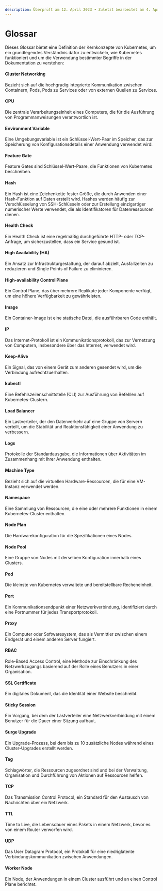 ```yaml
---
description: Überprüft am 12. April 2023 • Zuletzt bearbeitet am 4. April 2024
---
```


# Glossar

Dieses Glossar bietet eine Definition der Kernkonzepte von Kubernetes, um ein grundlegendes Verständnis dafür zu entwickeln, wie Kubernetes funktioniert und um die Verwendung bestimmter Begriffe in der Dokumentation zu verstehen:

#### **Cluster Networking**

Bezieht sich auf die hochgradig integrierte Kommunikation zwischen Containern, Pods, Pods zu Services oder von externen Quellen zu Services.

#### **CPU**

Die zentrale Verarbeitungseinheit eines Computers, die für die Ausführung von Programmanweisungen verantwortlich ist.

#### **Environment Variable**

Eine Umgebungsvariable ist ein Schlüssel-Wert-Paar im Speicher, das zur Speicherung von Konfigurationsdetails einer Anwendung verwendet wird.

#### **Feature Gate**

Feature Gates sind Schlüssel-Wert-Paare, die Funktionen von Kubernetes beschreiben.

#### **Hash**

Ein Hash ist eine Zeichenkette fester Größe, die durch Anwenden einer Hash-Funktion auf Daten erstellt wird. Hashes werden häufig zur Verschlüsselung von SSH-Schlüsseln oder zur Erstellung einzigartiger numerischer Werte verwendet, die als Identifikatoren für Datenressourcen dienen.

#### **Health Check**

Ein Health Check ist eine regelmäßig durchgeführte HTTP- oder TCP-Anfrage, um sicherzustellen, dass ein Service gesund ist.

#### **High Availability (HA)**

Ein Ansatz zur Infrastrukturgestaltung, der darauf abzielt, Ausfallzeiten zu reduzieren und Single Points of Failure zu eliminieren.

#### **High-availability Control Plane**

Ein Control Plane, das über mehrere Replikate jeder Komponente verfügt, um eine höhere Verfügbarkeit zu gewährleisten.

#### **Image**

Ein Container-Image ist eine statische Datei, die ausführbaren Code enthält.

#### **IP**

Das Internet-Protokoll ist ein Kommunikationsprotokoll, das zur Vernetzung von Computern, insbesondere über das Internet, verwendet wird.

#### **Keep-Alive**

Ein Signal, das von einem Gerät zum anderen gesendet wird, um die Verbindung aufrechtzuerhalten.

#### **kubectl**

Eine Befehlszeilenschnittstelle (CLI) zur Ausführung von Befehlen auf Kubernetes-Clustern.

#### **Load Balancer**

Ein Lastverteiler, der den Datenverkehr auf eine Gruppe von Servern verteilt, um die Stabilität und Reaktionsfähigkeit einer Anwendung zu verbessern.

#### **Logs**

Protokolle der Standardausgabe, die Informationen über Aktivitäten im Zusammenhang mit Ihrer Anwendung enthalten.

#### **Machine Type**

Bezieht sich auf die virtuellen Hardware-Ressourcen, die für eine VM-Instanz verwendet werden.

#### **Namespace**

Eine Sammlung von Ressourcen, die eine oder mehrere Funktionen in einem Kubernetes-Cluster enthalten.

#### **Node Plan**

Die Hardwarekonfiguration für die Spezifikationen eines Nodes.

#### **Node Pool**

Eine Gruppe von Nodes mit derselben Konfiguration innerhalb eines Clusters.

#### **Pod**

Die kleinste von Kubernetes verwaltete und bereitstellbare Recheneinheit.

#### **Port**

Ein Kommunikationsendpunkt einer Netzwerkverbindung, identifiziert durch eine Portnummer für jedes Transportprotokoll.

#### **Proxy**

Ein Computer oder Softwaresystem, das als Vermittler zwischen einem Endgerät und einem anderen Server fungiert.

#### **RBAC**

Role-Based Access Control, eine Methode zur Einschränkung des Netzwerkzugangs basierend auf der Rolle eines Benutzers in einer Organisation.

#### **SSL Certificate**

Ein digitales Dokument, das die Identität einer Website beschreibt.

#### **Sticky Session**

Ein Vorgang, bei dem der Lastverteiler eine Netzwerkverbindung mit einem Benutzer für die Dauer einer Sitzung aufbaut.

#### **Surge Upgrade**

Ein Upgrade-Prozess, bei dem bis zu 10 zusätzliche Nodes während eines Cluster-Upgrades erstellt werden.

#### **Tag**

Schlagwörter, die Ressourcen zugeordnet sind und bei der Verwaltung, Organisation und Durchführung von Aktionen auf Ressourcen helfen.

#### **TCP**

Das Transmission Control Protocol, ein Standard für den Austausch von Nachrichten über ein Netzwerk.

#### **TTL**

Time to Live, die Lebensdauer eines Pakets in einem Netzwerk, bevor es von einem Router verworfen wird.

#### **UDP**

Das User Datagram Protocol, ein Protokoll für eine niedriglatente Verbindungskommunikation zwischen Anwendungen.

#### **Worker Node**

Ein Node, der Anwendungen in einem Cluster ausführt und an einen Control Plane berichtet.

